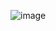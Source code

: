 ![image](https://github.com/chris-temoni/chris-temoni/assets/61665260/c25d4ce0-83fa-4fa4-b137-351abb4e8459)


